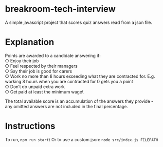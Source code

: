 # breakroom-tech-interview

A simple javascript project that scores quiz answers read from a json file.


# Explanation 

Points are awarded to a candidate answering if:\
○ Enjoy their job\
○ Feel respected by their managers\
○ Say their job is good for carers\
○ Work no more than 8 hours exceeding what they are contracted for. E.g.
working 8 hours when you are contracted for 0 gets you a point\
○ Don’t do unpaid extra work\
○ Get paid at least the minimum wage\

The total available score is an accumulation of the answers they provide - any omitted answers are not included in the final percentage.

# Instructions

To run, ```npm run start```\ Or to use a custom json: ```node src/index.js FILEPATH ```




